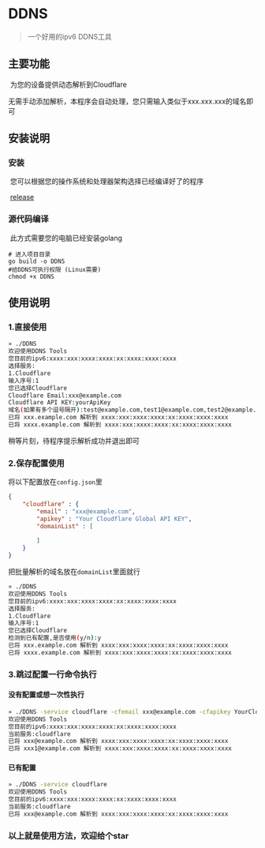# DDNS

> 一个好用的ipv6 DDNS工具

## 主要功能

​	为您的设备提供动态解析到Cloudflare

​	无需手动添加解析，本程序会自动处理，您只需输入类似于xxx.xxx.xxx的域名即可

## 安装说明

### 安装

​	您可以根据您的操作系统和处理器架构选择已经编译好了的程序

​	[release](https://github.com/cxb-soft/ddns/releases/tag/release)

### 源代码编译

​	此方式需要您的电脑已经安装golang

```shell
# 进入项目目录
go build -o DDNS
#给DDNS可执行权限 (Linux需要)
chmod +x DDNS
```

## 使用说明

### 1.直接使用

```bash
» ./DDNS
欢迎使用DDNS Tools
您目前的ipv6:xxxx:xxx:xxxx:xxxx:xx:xxxx:xxxx:xxxx
选择服务:
1.Cloudflare
输入序号:1
您已选择Cloudflare
Cloudflare Email:xxx@example.com
Cloudflare API KEY:yourApiKey
域名(如果有多个逗号隔开):test@example.com,test1@example.com,test2@example.com
已将 xxx.example.com 解析到 xxxx:xxx:xxxx:xxxx:xx:xxxx:xxxx:xxxx
已将 xxxx.example.com 解析到 xxxx:xxx:xxxx:xxxx:xx:xxxx:xxxx:xxxx
```

稍等片刻，待程序提示解析成功并退出即可

### 2.保存配置使用

将以下配置放在`config.json`里

```json
{
    "cloudflare" : {
        "email" : "xxx@example.com",
        "apikey" : "Your Cloudflare Global API KEY",
        "domainList" : [
            
        ]
    }
}
```

把批量解析的域名放在`domainList`里面就行

```bash
» ./DDNS
欢迎使用DDNS Tools
您目前的ipv6:xxxx:xxx:xxxx:xxxx:xx:xxxx:xxxx:xxxx
选择服务:
1.Cloudflare
输入序号:1
您已选择Cloudflare
检测到已有配置,是否使用(y/n):y
已将 xxx.example.com 解析到 xxxx:xxx:xxxx:xxxx:xx:xxxx:xxxx:xxxx
已将 xxxx.example.com 解析到 xxxx:xxx:xxxx:xxxx:xx:xxxx:xxxx:xxxx
```

### 3.跳过配置一行命令执行

#### 没有配置或想一次性执行

```bash
» ./DDNS -service cloudflare -cfemail xxx@example.com -cfapikey YourCloudflareGlobalApiKey -domainList xxx@example.com,xxx1@example.com
欢迎使用DDNS Tools
您目前的ipv6:xxxx:xxx:xxxx:xxxx:xx:xxxx:xxxx:xxxx
当前服务:cloudflare
已将 xxx@example.com 解析到 xxxx:xxx:xxxx:xxxx:xx:xxxx:xxxx:xxxx
已将 xxx1@example.com 解析到 xxxx:xxx:xxxx:xxxx:xx:xxxx:xxxx:xxxx
```

#### 已有配置

````bash
» ./DDNS -service cloudflare
欢迎使用DDNS Tools
您目前的ipv6:xxxx:xxx:xxxx:xxxx:xx:xxxx:xxxx:xxxx
当前服务:cloudflare
已将 xxx@example.com 解析到 xxxx:xxx:xxxx:xxxx:xx:xxxx:xxxx:xxxx
````



### 以上就是使用方法，欢迎给个star